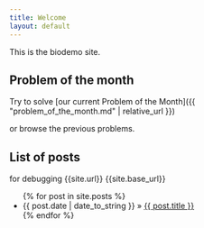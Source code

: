 ```yaml
---
title: Welcome
layout: default
---
```


This is the biodemo site.

## Problem of the month

Try to solve [our current Problem of the Month]({{ "problem_of_the_month.md" | relative_url }})

or browse the previous problems.

## List of posts

for debugging {{site.url}} {{site.base_url}}


<ul class="posts">
  {% for post in site.posts %}
    <li><span>{{ post.date | date_to_string }}</span> &raquo; <a href="{{ post.url | relative_url }}">{{ post.title }}</a></li>
  {% endfor %}
</ul>
